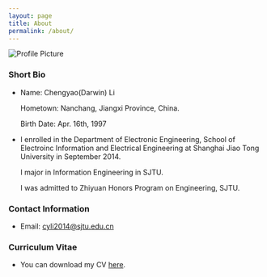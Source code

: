 ```yaml
---
layout: page
title: About
permalink: /about/
---
```


<img src="{{ site.baseurl }}/assets/profile-placeholder.jpg" title="Profile Picture" class="profile">

### Short Bio

* Name: Chengyao(Darwin) Li

  Hometown: Nanchang, Jiangxi Province, China.

  Birth Date: Apr. 16th, 1997

* I enrolled in the Department of Electronic Engineering, School of Electroinc Information and Electrical Engineering at Shanghai Jiao Tong University in September 2014.

  I major in Information Engineering in SJTU.
  
  I was admitted to Zhiyuan Honors Program on Engineering, SJTU.

### Contact Information

* Email: cyli2014@sjtu.edu.cn

### Curriculum Vitae

* You can download my CV [here][cv].

[cv]: https://github.com/cyli2014/cyli2014.github.io/raw/master/CV_Li%20Chengyao.pdf
